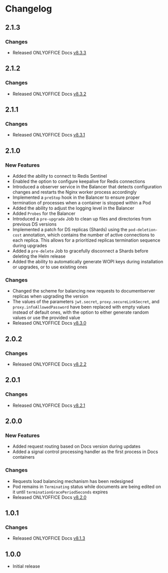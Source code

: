 # Changelog

## 2.1.3

### Changes

* Released ONLYOFFICE Docs [v8.3.3](https://github.com/ONLYOFFICE/DocumentServer/blob/master/CHANGELOG.md#833)

## 2.1.2

### Changes

* Released ONLYOFFICE Docs [v8.3.2](https://github.com/ONLYOFFICE/DocumentServer/blob/master/CHANGELOG.md#832)

## 2.1.1

### Changes

* Released ONLYOFFICE Docs [v8.3.1](https://github.com/ONLYOFFICE/DocumentServer/blob/master/CHANGELOG.md#831)

## 2.1.0

### New Features

* Added the ability to connect to Redis Sentinel
* Enabled the option to configure keepalive for Redis connections
* Introduced a observer service in the Balancer that detects configuration changes and restarts the Nginx worker process accordingly
* Implemented a `preStop` hook in the Balancer to ensure proper termination of processes when a container is stopped within a Pod
* Added the ability to adjust the logging level in the Balancer
* Added `Probes` for the Balancer
* Introduced a `pre-upgrade` Job to clean up files and directories from previous DS versions
* Implemented a patch for DS replicas (Shards) using the `pod-deletion-cost` annotation, which contains the number of active connections to each replica. This allows for a prioritized replicas termination sequence during upgrades
* Added a `pre-delete` Job to gracefully disconnect a Shards before deleting the Helm release
* Added the ability to automatically generate WOPI keys during installation or upgrades, or to use existing ones

### Changes

* Changed the scheme for balancing new requests to documentserver replicas when upgrading the version
* The values of the parameters `jwt.secret`, `proxy.secureLinkSecret`, and `proxy.infoAllowedPassword` have been replaced with empty values instead of default ones, with the option to either generate random values or use the provided value
* Released ONLYOFFICE Docs [v8.3.0](https://github.com/ONLYOFFICE/DocumentServer/blob/master/CHANGELOG.md#830)

## 2.0.2

### Changes

* Released ONLYOFFICE Docs [v8.2.2](https://github.com/ONLYOFFICE/DocumentServer/blob/master/CHANGELOG.md#822)

## 2.0.1

### Changes

* Released ONLYOFFICE Docs [v8.2.1](https://github.com/ONLYOFFICE/DocumentServer/blob/master/CHANGELOG.md#821)

## 2.0.0

### New Features

* Added request routing based on Docs version during updates
* Added a signal control processing handler as the first process in Docs containers

### Changes

* Requests load balancing mechanism has been redesigned
* Pod remains in `Terminating` status while documents are being edited on it until `terminationGracePeriodSeconds` expires
* Released ONLYOFFICE Docs [v8.2.0](https://github.com/ONLYOFFICE/DocumentServer/blob/master/CHANGELOG.md#820)

## 1.0.1

### Changes

* Released ONLYOFFICE Docs [v8.1.3](https://github.com/ONLYOFFICE/DocumentServer/blob/master/CHANGELOG.md#813)

## 1.0.0

* Initial release
